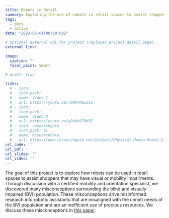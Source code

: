 ```yaml
---
title: Robots in Retail
summary: Exploring the use of robots in retail spaces to assist shoppers, especially to help those may have visual or mobility impairments.
tags:
  - phri
  - active
date: "2023-05-01T00:00:00Z"

# Optional external URL for project (replaces project detail page).
external_link: 

image:
  caption: ""
  focal_point: Smart

# draft: true

links:
  # - icon: 
  #   icon_pack: 
  #   name: Video 1
  #   url: https://youtu.be/r0KHTMqw31s
  # - icon: 
  #   icon_pack: 
  #   name: Video 2
  #   url: https://youtu.be/gDnVblT8K8I
  # - icon: researchgate
  #   icon_pack: ai
  #   name: ResearchGate
  #   url: https://www.researchgate.net/project/Physical-Human-Robot-Interaction-3
url_code: ''
url_pdf: ''
url_slides: ''
url_video: ''
---
```

The goal of this project is to explore how robots can be used in retail spaces to assist shoppers that may have visual or mobility impairments.
Through discussion with a certified mobility and orientation specialist, we discovered many misconceptions surrounding the blind and visually impaired (BVI) population. These misconceptions drive misinformed research into robotic assistants that are misaligned with the unmet needs of the BVI population and are an inefficient use of precious resources. We discuss these misconceptions in [this paper](https://www.researchgate.net/publication/376452834_Perspectives_on_Robotic_Systems_for_the_Visually_Impaired).